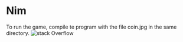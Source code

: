 # Nim

To run the game, compile te program with the file coin.jpg in the same directory.
![stack Overflow](http://lmsotfy.com/so.png)
